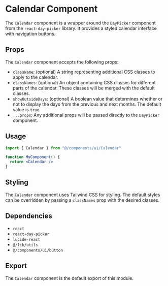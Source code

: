 # Calendar Component

The `Calendar` component is a wrapper around the `DayPicker` component from the `react-day-picker` library. It provides a styled calendar interface with navigation buttons.

## Props

The `Calendar` component accepts the following props:

- `className`: (optional) A string representing additional CSS classes to apply to the calendar.
- `classNames`: (optional) An object containing CSS classes for different parts of the calendar. These classes will be merged with the default classes.
- `showOutsideDays`: (optional) A boolean value that determines whether or not to display the days from the previous and next months. The default value is `true`.
- `...props`: Any additional props will be passed directly to the `DayPicker` component.

## Usage

```jsx
import { Calendar } from "@/components/ui/Calendar"

function MyComponent() {
  return <Calendar />
}
```

## Styling

The `Calendar` component uses Tailwind CSS for styling. The default styles can be overridden by passing a `classNames` prop with the desired classes.

## Dependencies

- `react`
- `react-day-picker`
- `lucide-react`
- `@/lib/utils`
- `@/components/ui/button`

## Export

The `Calendar` component is the default export of this module.